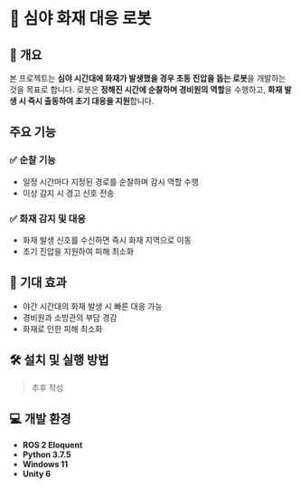 # :robot: 심야 화재 대응 로봇

## 📌 개요
본 프로젝트는 **심야 시간대에 화재가 발생했을 경우 초동 진압을 돕는 로봇**을 개발하는 것을 목표로 합니다. 로봇은 **정해진 시간에 순찰하며 경비원의 역할**을 수행하고, **화재 발생 시 즉시 출동하여 초기 대응을 지원**합니다.


## 주요 기능
### ✅ 순찰 기능
- 일정 시간마다 지정된 경로를 순찰하며 감시 역할 수행  
- 이상 감지 시 경고 신호 전송  

### ✅ 화재 감지 및 대응
- 화재 발생 신호를 수신하면 즉시 화재 지역으로 이동  
- 초기 진압을 지원하여 피해 최소화  


## 🎯 기대 효과
- 야간 시간대의 화재 발생 시 빠른 대응 가능  
- 경비원과 소방관의 부담 경감  
- 화재로 인한 피해 최소화  

## 🛠 설치 및 실행 방법
> 추후 작성 

## 💻 개발 환경
- **ROS 2 Eloquent**  
- **Python 3.7.5**  
- **Windows 11**
- **Unity 6**  
